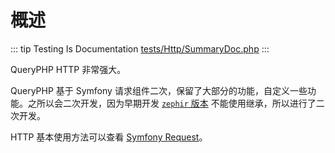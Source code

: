# 概述

::: tip Testing Is Documentation
[tests/Http/SummaryDoc.php](https://github.com/hunzhiwange/framework/blob/master/tests/Http/SummaryDoc.php)
:::
    
QueryPHP HTTP 非常强大。

QueryPHP 基于 Symfony 请求组件二次，保留了大部分的功能，自定义一些功能。之所以会二次开发，因为早期开发 [`zephir` 版本](https://github.com/hunzhiwange/leevel/tree/master/leevel/http) 不能使用继承，所以进行了二次开发。

HTTP 基本使用方法可以查看 [Symfony Request](https://symfony.com/doc/current/components/http_foundation.html)。